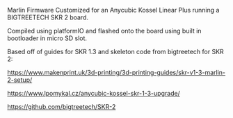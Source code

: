 Marlin Firmware Customized for an Anycubic Kossel Linear Plus running a BIGTREETECH SKR 2 board.

Compiled using platformIO and flashed onto the board using built in bootloader in micro SD slot.

Based off of guides for SKR 1.3 and skeleton code from bigtreetech for SKR 2:

https://www.makenprint.uk/3d-printing/3d-printing-guides/skr-v1-3-marlin-2-setup/

https://www.lpomykal.cz/anycubic-kossel-skr-1-3-upgrade/

https://github.com/bigtreetech/SKR-2
